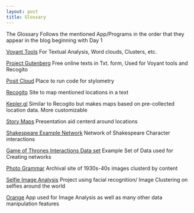 ```yaml
---
layout: post
title: Glossary
---
```

The Glossary Follows the mentioned App/Programs in the order that they appear in the blog beginning with Day 1 

[Voyant Tools](https://voyant-tools.org/) For Textual Analysis, Word clouds, Clusters, etc. 


[Project Gutenberg](https://www.gutenberg.org/) Free online texts in Txt. form, Used for Voyant tools and Recogito 


[Posit Cloud](https://posit.co/) Place to run code for stylometry


[Recogito](https://recogito.pelagios.org/) Site to map mentioned locations in a text


[Kepler.gl](https://kepler.gl/) Similar to Recogito but makes maps based on pre-collected location data. More customizable


[Story Maps](https://storymap.knightlab.com/) Presentation aid centerd around locations 


[Shakespeare Example Network](http://www.martingrandjean.ch/network-visualization-shakespeare/) Network of Shakespeare Character interactions


[Game of Thrones Interactions Data set](https://github.com/mathbeveridge/gameofthrones) Example Set of Data used for Creating networks 


[Photo Grammar](https://photogrammar.org/maps) Archival site of 1930s-40s images clusterd by content


[Selfie Image Analysis](https://selfiecity.net/selfiexploratory/) Project using facial recognition/ Image Clustering on selfies around the world


[Orange](https://orangedatamining.com/) App used for Image Analysis as well as many other data manipulation features